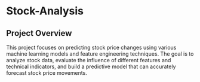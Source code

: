 # Stock-Analysis

## Project Overview
This project focuses on predicting stock price changes using various machine learning models and feature engineering techniques. The goal is to analyze stock data, evaluate the influence of different features and technical indicators, and build a predictive model that can accurately forecast stock price movements.
